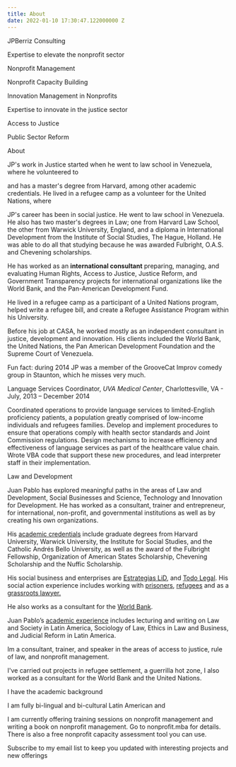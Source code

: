 ```yaml
---
title: About
date: 2022-01-10 17:30:47.122000000 Z
---
```




JPBerriz Consulting



Expertise to elevate the nonprofit sector 

Nonprofit Management

Nonprofit Capacity Building

Innovation Management in Nonprofits



Expertise to innovate in the justice sector

Access to Justice 

Public Sector Reform



About

JP's work in Justice started when he went to law school in Venezuela, where he volunteered to 



and has a master's degree from Harvard, among other academic credentials. He lived in a refugee camp as a volunteer for the United Nations, where 



JP's career has been in social justice. He went to law school in Venezuela. He also has two master's degrees in Law; one from Harvard Law School, the other from Warwick University, England, and a diploma in International Development from the Institute of Social Studies, The Hague, Holland. He was able to do all that studying because he was awarded Fulbright, O.A.S. and Chevening scholarships. 



He has worked as an **international consultant** preparing, managing, and evaluating Human Rights, Access to Justice, Justice Reform, and Government Transparency projects for international organizations like the World Bank, and the Pan-American Development Fund. 



He lived in a refugee camp as a participant of a United Nations program, helped write a refugee bill, and create a Refugee Assistance Program within his University. 



Before his job at CASA, he worked mostly as an independent consultant in justice, development and innovation. His clients included the World Bank, the United Nations, the Pan American Development Foundation and the Supreme Court of Venezuela. 

Fun fact: during 2014 JP was a member of the GrooveCat Improv comedy group in Staunton, which he misses very much. 





Language Services Coordinator, *UVA Medical Center*, Charlottesville, VA - July, 2013 – December 2014

Coordinated operations to provide language services to limited-English proficiency patients, a population greatly comprised of low-income individuals and refugees families.     Develop and implement procedures to ensure that operations comply with health sector standards and Joint Commission regulations. Design mechanisms to increase efficiency and effectiveness of language services as part of the healthcare value chain. Wrote VBA code that support these new procedures, and lead interpreter staff in their implementation.







Law and Development 

Juan Pablo has explored meaningful paths in the areas of Law and Development, Social Businesses and Science, Technology and Innovation for Development. He has worked as a consultant, trainer and entrepreneur, for international, non-profit, and governmental institutions as well as by creating his own organizations.

His [academic credentials](https://web.archive.org/web/20131221202459/http://juanpablomolina.com/education/) include graduate degrees from Harvard University, Warwick University, the Institute for Social Studies, and the Catholic Andrés Bello University, as well as the award of the Fulbright Fellowship, Organization of American States Scholarship, Chevening Scholarship and the Nuffic Scholarship.

His social business and enterprises are [Estrategias LiD](https://web.archive.org/web/20131221202459/http://juanpablomolina.com/lid/), and [Todo Legal](https://web.archive.org/web/20131221202459/http://juanpablomolina.com/todo-legal/). His social action experience includes working with [prisoners](https://web.archive.org/web/20131221202459/http://juanpablomolina.com/prisons), [refugees](https://web.archive.org/web/20131221202459/http://juanpablomolina.com/refugees) and as a [grassroots lawyer.](https://web.archive.org/web/20131221202459/http://juanpablomolina.com/grassroots-lawyering/)

He also works as a consultant for the [World Bank](https://web.archive.org/web/20131221202459/http://juanpablomolina.com/world-bank/).

Juan Pablo’s [academic experience](https://web.archive.org/web/20131221202459/http://juanpablomolina.com/academics/) includes lecturing and writing on Law and Society in Latin America, Sociology of Law, Ethics in Law and Business, and Judicial Reform in Latin America.







Im a consultant, trainer, and speaker in the areas of access to justice, rule of law, and nonprofit management.

I've carried out projects in refugee settlement, a guerrilla hot zone,  I also worked as a consultant for the World Bank and the United Nations.

I have the academic background 

I am fully bi-lingual and bi-cultural Latin American and 

I am currently offering training sessions on nonprofit management and writing a book on nonprofit management. Go to nonprofit.mba for details. There is also a free nonprofit capacity assessment tool you can use.

Subscribe to my email list to keep you updated with interesting projects and new offerings


